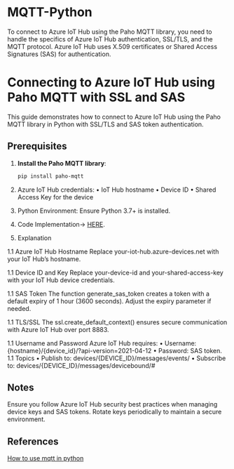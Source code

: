 # MQTT-Python
To connect to Azure IoT Hub using the Paho MQTT library, you need to handle the specifics of Azure IoT Hub authentication, SSL/TLS, and the MQTT protocol. Azure IoT Hub uses X.509 certificates or Shared Access Signatures (SAS) for authentication. 


# Connecting to Azure IoT Hub using Paho MQTT with SSL and SAS

This guide demonstrates how to connect to Azure IoT Hub using the Paho MQTT library in Python with SSL/TLS and SAS token authentication.

## Prerequisites

1. **Install the Paho MQTT library**:
   ```bash
   pip install paho-mqtt

1. Azure IoT Hub credentials:
	•	IoT Hub hostname
	•	Device ID
	•	Shared Access Key for the device
1.	Python Environment:
  Ensure Python 3.7+ is installed.

1. Code Implementation-> [HERE](https://github.com/CamiloCamachoV/MQTT-Python/blob/main/mqtt_client.py).

1. Explanation

  1.1 Azure IoT Hub Hostname
    Replace your-iot-hub.azure-devices.net with your IoT Hub’s hostname.

  1.1 Device ID and Key
    Replace your-device-id and your-shared-access-key with your IoT Hub device credentials.

  1.1 SAS Token
    The function generate_sas_token creates a token with a default expiry of 1 hour (3600 seconds). Adjust the expiry parameter if needed.

  1.1 TLS/SSL
    The ssl.create_default_context() ensures secure communication with Azure IoT Hub over port 8883.

1.1 Username and Password
  Azure IoT Hub requires:
	  •	Username: {hostname}/{device_id}/?api-version=2021-04-12
	  •	Password: SAS token.
1.1 Topics
	•	Publish to: devices/{DEVICE_ID}/messages/events/
	•	Subscribe to: devices/{DEVICE_ID}/messages/devicebound/#

 ## Notes
 Ensure you follow Azure IoT Hub security best practices when managing device keys and SAS tokens. Rotate keys periodically to maintain a secure environment.



## References
[How to use mqtt in python](https://www.emqx.com/en/blog/how-to-use-mqtt-in-python)
 
